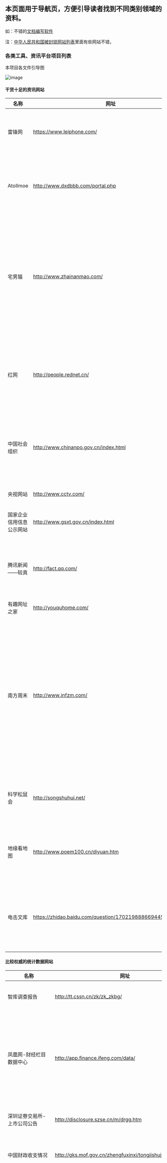 ## 本页面用于导航页，方便引导读者找到不同类别领域的资料。

如：不错的[文档编写软件](https://github.com/misaka10013/front-end-collect/edit/master/rm2.md)

注：[中华人民共和国被封锁网站列表](https://zh.wikipedia.org/wiki/%E4%B8%AD%E5%8D%8E%E4%BA%BA%E6%B0%91%E5%85%B1%E5%92%8C%E5%9B%BD%E8%A2%AB%E5%B0%81%E9%94%81%E7%BD%91%E7%AB%99%E5%88%97%E8%A1%A8)里面有些网站不错，


### 各类工具、资讯平台项目列表

本项目各文件引导图

![image](https://raw.githubusercontent.com/hjzheng/front-end-collect/master/img/front-end-chart.png)

#### 干货十足的资讯网站
|名称 |网址 | 介绍 | 
| ----- | ----- | ------ |
|雷锋网|https://www.leiphone.com/| 面向于未来技术的资讯网站|
| Atollmoe |http://www.dxdbbb.com/portal.php | 动漫资讯类网站，还有手办测评等。|
| 宅男猫 |http://www.zhainanmao.com/ | 老司机资讯网站，站着建立的关于18禁影片写真等等资讯分享平台。|
|红网|http://people.rednet.cn/| 红网，国内比较权威的政治法律新闻网站|
| 中国社会组织 | http://www.chinanpo.gov.cn/index.html | 用于查询社会组织的相关信息与合法性。 |
|央视网站 | http://www.cctv.com/ | 权威资讯网站 |
| 国家企业信用信息公示网站 | http://www.gsxt.gov.cn/index.html | 查询企业信息必备 |
| 腾讯新闻——较真 | http://fact.qq.com/ | 真的较真的资讯栏目，拒绝谣言。 |
| 有趣网址之家 | http://youquhome.com/ | 如题 |
|南方周末| http://www.infzm.com/ | 关于国内的新闻与资讯较多，但我对其印象欠佳，有些言论过于偏颇了，有些反民族色彩。 |
|科学松鼠会 |http://songshuhui.net/| 丰富的科技知识文章网站。 |
| 地缘看地图 |http://www.poem100.cn/diyuan.htm| 值得一看到从地图分析历史与实事。 |
| 电击文库 | https://zhidao.baidu.com/question/1702198886694451060.html | 著名轻小说文库，可以看原版日文小说。 |


#### 比较权威的统计数据网站
|名称 |网址 | 介绍 | 
| ----- | ----- | ------ |
| 智库调查报告 | http://tt.cssn.cn/zk/zk_zkbg/ | 智库，国家权威调查数据 |
凤凰网-财经栏目数据中心|http://app.finance.ifeng.com/data/| 可以很方便的查询到很多金融数据，包括利率、汇率等等（时效性是隔一天）|
| 深圳证劵交易所-上市公司公告 |http://disclosure.szse.cn/m/drgg.htm | 上市企业重要的信息发布。|
| 中国财政收支情况 |http://gks.mof.gov.cn/zhengfuxinxi/tongjishuju/ | 中国财政部的统计数据（月更新）|
|Monthly Bulletin of Statistics Online|https://unstats.un.org/unsd/mbs/app/DataSearchTable.aspx| 数据来源于各个国家的统计局和组织，收集了近十年各国矿石、燃料、工业、建筑、人口等多方面的资料。|
| 世界银行数据| https://data.worldbank.org.cn/indicator| 农业、气候、健康等都有。|
| 中央情报局数据| https://www.cia.gov/library/publications/the-world-factbook/| 还涉及地理、人口、社会、交通、军事等。|
| IPUMS| https://www.ipums.org/| 数据普查网站，包括人口、地理、生活等等。|
| ICPSR| http://www.icpsr.umich.edu/icpsrweb/ICPSR/| 社会科学的大部分数据都在这。|
| Federal Reserve Economic Data| https://fred.stlouisfed.org/| 大名鼎鼎的FRED，搜索引擎很强大会给出数据的人气指数，基本上我的日志图表都是在这个库里面查询的。|
| tradingeconomics| https://tradingeconomics.com/| 更加简明的图示数据 |
| 网站数据分析| http://webdataanalysis.net/| 通过网站分析与数据分析实现网站优化|
| 网站分析在中国| http://www.chinawebanalytics.cn/| 数据驱动的互联网营销运营|
| 牛逼的中国地理资料 | https://link.zhihu.com/?target=http%3A//worldmap.harvard.edu/chinamap/ |  内容非常丰富，很多数据都用地图展示出来，但是是英文的。|


#### 专业博客

专业性、技术性的博客

###### 中文博客
|名称 |网址 | 评价 | 
| ----- | ----- | ------ |
|月光博客|http://www.williamlong.info/| 国内知名的资讯博客|
|静默虚空| http://www.cnblogs.com/jingmoxukong/| 一个技术性的博客，博主有大量技术性的随笔文章，其博客的页面效果令我很是好奇。|
| 阮一峰的网络日志 | http://www.ruanyifeng.com/blog/ | 博客大牛 |
| 刘未鹏  Mind Hacks | http://mindhacks.cn/ | 也是博客大牛，很多关于思维探寻的文章。 |
|学而时嘻之 | https://www.geekonomics10000.com/ |  用理工思维看待一切|


###### 国外博客
|名称 |网址 | 评价 | 
| ----- | ----- | ------ |
测试|[Smashing Magazine](http://www.smashingmagazine.com/)|★★★★★|


###### 企业官方博客

|名称 |公司 | 部门|活跃度 | 简介|微博|
| ----- | ----- | ------ | ------ |-----|-----|
| [ISUX 社交用户体验设计](http://isux.tencent.com/) | 腾讯 |  ISUX| ★★★★☆|负责腾讯的社交网络相关产品的用户体验设计与研究。|#|
| [腾讯 CDC](http://cdc.tencent.com/) | 腾讯 |  CDC| ★★★★☆| 简介 |#|
| [腾讯Web前端 Alloy 团队 Blog](http://www.alloyteam.com/) | 腾讯 | SNG| ★★★★☆|主要负责手机QQ、QQ互联、腾讯Q+、WebQQ项目的团队。 |[alloyteam](http://weibo.com/alloyteam)|
| [TID-财付通设计中心](http://tid.tenpay.com/) | 腾讯 |  TID| ★★★★☆|简介 |#|
| [腾讯MXD移动互联网设计中心](http://mxd.tencent.com/) | 腾讯 |  MXD| ★★★★☆|简介 |[@腾讯MXD](http://e.t.qq.com/tencent_mxd)|
| [人人网FED Team](http://tid.tenpay.com/) | 人人网 |   FED| ★★★★☆|简介 |#|
| [微博UDC](http://udc.weibo.com/) | 新浪 |   UDC| ★★★★☆|简介 |[@微博UDC设计中心](http://weibo.com/sudc)|
| [新浪UED](http://ued.sina.com.cn/) | 新浪 |   UED| ★★★★☆|简介 |[#](http://weibo.com/sudc)|
| [网易用户体验设计中心](http://uedc.163.com/) | 网易 |   UED| ★★★★☆|简介 |[#](http://weibo.com/sudc)|
| [阿里巴巴（中国站）用户体验设计部博客](http://www.aliued.cn/) | 阿里巴巴 |   UED| ★★★★☆|简介 |[@Alibaba-UED](http://weibo.com/aliued)|
| [携程UED-携程旅行前端开发团队](http://ued.ctrip.com/blog/) | 携程网 |   UED| ★★★☆☆|携程UED,携程前端开发团队,UED,Javascript,重构,ux|#|
| [百度FEX](http://fex.baidu.com/) | 百度 |   FEX| ★★★★☆| 百度前端团队Blog,关注前端技术，还更重视全端及全栈的能力。|#|


#### 社区性网站

|名称 |地址 |介绍 |
|-----|-----|------|
|V2EX|http://v2ex.com/|小众活跃社区|
|Ruby|http://ruby-china.org/|同 V2EX 氛围类似，不局限于Ruby|
|Node.js 中文社区|http://cnodejs.org/|Node.js 国内最活跃的社区|
|Code Wall|https://coderwall.com/|国外技术社区|
| 果壳网 |  https://www.guokr.com/ | 技术科技论坛 |

#### 工具型网站
|名称|地址|介绍|
|-----|-----|-----|
|金数据|https://jinshuju.net/| 可以很轻松的制定访问调查表单等进行调研和回馈信息的统计，还可以定制在线考试，抽奖等平台。其中很多表单模版很值得学习。|
|飞猫云|http://www.feemoo.com/ |小众的付费云，但是不受监控管制，分享资源更多。 |
|喵pass次元领域 |http://www.nyapass.com/ |vpn类论坛，提供低价格的翻墙渠道流量，供访问日本dmm等游戏网站，也有游戏玩家分享和讨论攻略。|
|程序流程图在线绘制 | https://processon.com/ | 极其方便的程序流程绘制网站|
| 360度旅游图片 | http://www.airpano.com/ | 十分棒的风景网站。 |
| Pixel Map Generator | https://pixelmap.amcharts.com/ | 地图图片生成器，适合做与图片相关的数据分析使用 |
| uzer.me云端计算机 | https://uzer.me/ | 可部署ps、ae等各种大型软件，但是对网络要求较高。 |
| 在线平面设计软件 | https://www.chuangkit.com/ | 制作各种图表可用，比如公众号封面、书籍封面、ppt、宣传单等等。 |
| 图说 | http://tushuo.baidu.com/ |  百度专业的制作图表的网页，最重要的特征，可以输出为H5格式，即html源代码。|
| 在线图表制作网站 | https://infogram.com/ | 丰富的制作图表网站 |
| 『MAKA』免费H5页面  | http://maka.im/ | 可在线生成h5的图表，在网页上面写东西填图的时候很适合。 |
|  smallpdf | https://smallpdf.com/cn | 在线文档格式转换|
| 公邮 |https://ourmail.cn/ | 用于组织、社团等公共邮箱，非常方便实用。|
| | https://x.threatbook.cn/ | 用于搜索ip指向的域名，域名指向的ip以及域名注册的人，其还拥有那些内容等等。|
| 大数据搜索 | http://www.chongbuluo.com/ | 各种搜索工具的集合 |
| 在线工具 | http://tool.oschina.net/ | 在线小工具页面。  |
|计算机练题网站| http://www.lintcode.com/ | 不错的计算机刷题练题网站 |
|国外计算机练题网站| http://www.lintcode.com/ | 比较火的计算机刷题练题网站 |


#### 资源型网站
|名称|地址|介绍|
|-----|-----|-----|
|COSER suki |http://cosersuki.me/ | 一个cos写真作分享网站，还行，不用什么积分什么的，纯分享。|
|STILETTO乐园 |http://stly2.com/ |写真资源网站，也有coser写真之类的，但有会员制。 |
| 阿里巴巴矢量图标素材库| http://www.iconfont.cn/home/index?spm=a313x.7781069.1998910419.2 | 图标种类多且全 |
| Icons8 | https://icons8.com/ |同上，强大的图标资源网站，还提供离线客户端哦 |
| FindSounds | http://www.findsounds.com/typesChinese.html | 快捷的音乐素材下载网站 |
|异次元软件| https://www.iplaysoft.com/| 丰富的软件平台。|


#### 大型资料网站
|名称|地址|介绍|
|世界图书馆worldcat| https://www.worldcat.org/ | 世界上许多图书馆共享其书籍的平台。注意，该网站在墙外。我搜了一转，除了中文轻小说没搜索到基本都搜索得到。|


#### 书籍
内容太多，请看这里。
[小孩子不要看哦](https://github.com/misaka10013/front-end-collect/edit/master/H
shu.md)


#### 组织或团体



#### Hのこと
[小孩子不要看哦](https://github.com/misaka10013/front-end-collect/edit/master/H.md)
